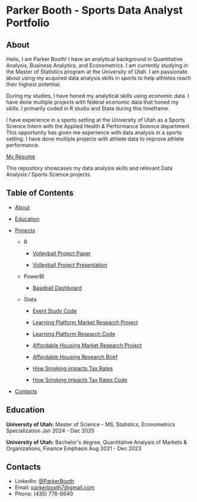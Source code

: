 # Parker Booth - Sports Data Analyst Portfolio
## About
Hello, I am Parker Booth! I have an analytical background in Quantitative Analysis, Business Analytics, and Econometrics. I am currently studying in the Master of Statistics program at the University of Utah. I am passionate about using my acquired data analysis skills in sports to help athletes reach their highest potential.

During my studies, I have honed my analytical skills using economic data. I have done multiple projects with federal economic data that honed my skills. I primarily coded in R studio and Stata during this timeframe.

I have experience in a sports setting at the University of Utah as a Sports Science Intern with the Applied Health & Performance Science department. This opportunity has given me experience with data analysis in a sports setting. I have done multiple projects with athlete data to improve athlete performance.

[My Resume](https://github.com/ParkerBooth/Sports-Analyst-Portfolio/blob/main/Parker%20Booth%20Resume.pdf) 

This repository showcases my data analysis skills and relevant Data Analysis / Sports Science projects. 

## Table of Contents
- [About](https://github.com/ParkerBooth/Sports-Analyst-Portfolio/blob/main/README.md#about)  
- [Education](https://github.com/ParkerBooth/Sports-Analyst-Portfolio/blob/main/README.md#education)
- [Projects](https://github.com/ParkerBooth/Sports-Analyst-Portfolio/blob/main/README.md#projects)
  - R
    
    - [Volleyball Project Paper](https://github.com/ParkerBooth/Sports-Analyst-Portfolio/blob/main/7960%20Volleyball%20Data%20Project%20-%20Booth%20(2).pdf)
      
    - [Volleyball Project Presentation](https://github.com/ParkerBooth/Sports-Analyst-Portfolio/blob/main/Volleyball%20Presentation.pdf)

  - PowerBI

    - [Baseball Dashboard](https://github.com/ParkerBooth/Sports-Analyst-Portfolio/blob/main/Baseball%20Dashboard.png)
      
  - Stata
    
    - [Event Study Code](https://github.com/ParkerBooth/Sports-Analyst-Portfolio/blob/main/Event%20Study%20Code.do)
    
    - [Learning Platform Market Research Project](https://github.com/ParkerBooth/Sports-Analyst-Portfolio/blob/main/4700-%20Market%20Research%20Project%20(2).pdf)
   
    - [Learning Platform Research Code](https://github.com/ParkerBooth/Sports-Analyst-Portfolio/blob/main/project%20do%20file.do)
   
    - [Affordable Housing Market Research Project](https://github.com/ParkerBooth/Sports-Analyst-Portfolio/blob/main/Final%20Empirical%20Project%20(1).pdf)
   
    - [Affordable Housing Research Brief](https://github.com/ParkerBooth/Sports-Analyst-Portfolio/blob/main/Final%20Empirical%20Project%20(1).pdf)
   
    - [How Smoking impacts Tax Rates](https://github.com/ParkerBooth/Sports-Analyst-Portfolio/blob/main/Market%20Research%20Project%202%20(1).pdf)
   
    - [How Smoking impacts Tax Rates Code](https://github.com/ParkerBooth/Sports-Analyst-Portfolio/blob/main/ResearchProject2.do)
  
- [Contacts](https://github.com/ParkerBooth/Sports-Analyst-Portfolio/blob/main/README.md#contacts)



## Education

**University of Utah:**
Master of Science - MS, Statistics, Econometrics Specialization
Jan 2024 - Dec 2025

**University of Utah:**
Bachelor's degree, Quantitative Analysis of Markets & Organizations, Finance Emphasis
Aug 2021 - Dec 2023

## Contacts
- LinkedIn: [@ParkerBooth](https://www.linkedin.com/in/parker-booth-26b81b237/)
- Email: parkerbooth7@gmail.com
- Phone: (435) 776-6640
